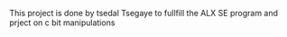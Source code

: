 This project is done by tsedal Tsegaye to fullfill the ALX SE program and prject on c bit manipulations 
